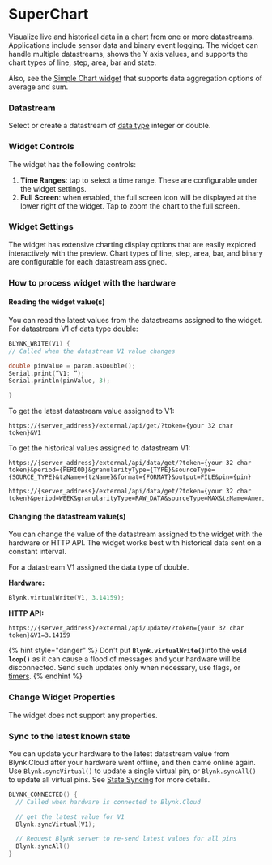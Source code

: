 # SuperChart

Visualize live and historical data in a chart from one or more datastreams. Applications include sensor data and binary event logging. The widget can handle multiple datastreams, shows the Y axis values, and supports the chart types of line, step, area, bar and state.

Also, see the [Simple Chart widget](simple-chart.md) that supports data aggregation options of average and sum.



### Datastream

Select or create a datastream of [data type](https://docs.blynk.io/en/blynk.console/templates/datastreams/datastreams-common-settings/data-type) integer or double.



### Widget Controls

The widget has the following controls:

1. **Time Ranges**: tap to select a time range. These are configurable under the widget settings.
2. **Full Screen**: when enabled, the full screen icon will be displayed at the lower right of the widget. Tap to zoom the chart to the full screen.

### Widget Settings

The widget has extensive charting display options that are easily explored interactively with the preview. Chart types of line, step, area, bar, and binary are configurable for each datastream assigned.



### How to process widget with the hardware



#### Reading the widget value(s)

You can read the latest values from the datastreams assigned to the widget. For datastream V1 of data type double:

```cpp
BLYNK_WRITE(V1) {
// Called when the datastream V1 value changes

double pinValue = param.asDouble();
Serial.print(“V1: “);
Serial.println(pinValue, 3);

}
```

To get the latest datastream value assigned to V1:

```
https://{server_address}/external/api/get/?token={your 32 char token}&V1
```

To get the historical values assigned to datastream V1:

```
https://{server_address}/external/api/data/get/?token={your 32 char token}&period={PERIOD}&granularityType={TYPE}&sourceType={SOURCE_TYPE}&tzName={tzName}&format={FORMAT}&output=FILE&pin={pin}

https://{server_address}/external/api/data/get/?token={your 32 char token}&period=WEEK&granularityType=RAW_DATA&sourceType=MAX&tzName=America/New_York&format=ISO_SIMPLE&sendEvents=true&output=FILE&pin=V1
```

#### Changing the datastream value(s)

You can change the value of the datastream assigned to the widget with the hardware or HTTP API. The widget works best with historical data sent on a constant interval.

For a datastream V1 assigned the data type of double.

**Hardware:**

```cpp
Blynk.virtualWrite(V1, 3.14159);
```

**HTTP API:**

```
https://{server_address}/external/api/update/?token={your 32 char token}&V1=3.14159
```

{% hint style="danger" %}
Don't put **`Blynk.virtualWrite()`**&#x69;nto the **`void loop()`** as it can cause a flood of messages and your hardware will be disconnected. Send such updates only when necessary, use flags, or [timers](../../blynk.edgent-firmware-api/blynk-timer.md).
{% endhint %}



### Change Widget Properties

The widget does not support any properties.



### **Sync to the latest known state**&#x20;

You can update your hardware to the latest datastream value from Blynk.Cloud after your hardware went offline, and then came online again. Use `Blynk.syncVirtual()` to update a single virtual pin, or `Blynk.syncAll()` to update all virtual pins. See [State Syncing](../../blynk.edgent-firmware-api/state-syncing.md) for more details.

```cpp
BLYNK_CONNECTED() { 
  // Called when hardware is connected to Blynk.Cloud  

  // get the latest value for V1
  Blynk.syncVirtual(V1); 

  // Request Blynk server to re-send latest values for all pins
  Blynk.syncAll()
}
```
